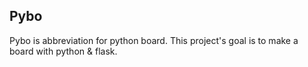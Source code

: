 ## Pybo
Pybo is abbreviation for python board.
This project's goal is to make a board with python & flask.